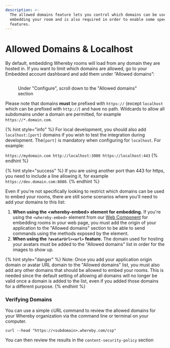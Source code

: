 ```yaml
---
description: >-
  The allowed domains feature lets you control which domains can be used for
  embedding your room and is also required in order to enable some specific
  features.
---
```


# Allowed Domains & Localhost

By default, embedding Whereby rooms will load from any domain they are hosted in. If you want to limit which domains are allowed, go to your Embedded account dashboard and add them under “Allowed domains”:

<figure><img src="../../.gitbook/assets/allowed-domain-dashboard.png" alt=""><figcaption><p>Under "Configure", scroll down to the "Allowed domains" section </p></figcaption></figure>

Please note that domains **must** be prefixed with `https://` (except `localhost` which can be prefixed with `http://`) and have no path. Wildcards to allow all subdomains under a domain are permitted, for example `https://*.domain.com`.

{% hint style="info" %}
For local development, you should also add `localhost:[port]` domains if you wish to test the integration during development. The`[port]` is mandatory when configuring for `localhost`. For example:&#x20;

`https://mydomain.com http://localhost:3000 https://localhost:443`
{% endhint %}

{% hint style="success" %}
If you are using another port than 443 for https, you need to include a line allowing it, for example `https://dev.domain.com:8080`.
{% endhint %}

Even if you're not specifically looking to restrict which domains can be used to embed your rooms, there are still some scenarios where you'll need to add your domains to this list:

1. **When using the \<whereby-embed> element for embedding.** If you're using the `<whereby-embed>` element from our [Web Component](../../reference/using-the-whereby-embed-element.md) for embedding rooms in your web page, you must add the origin of your application to the "Allowed domains" section to be able to send commands using the methods exposed by the element.&#x20;
2. **When using the `?avatarUrl=<url>` feature.** The domain used for hosting your avatars must be added to the "Allowed domains" list in order for the images to show up.

{% hint style="danger" %}
Note: Once you add your application origin domain or avatar URL domain to the "Allowed domains" list, you must also add any other domains that should be allowed to embed your rooms. This is needed since the default setting of allowing all domains will no longer be valid once a domain is added to the list, even if you added those domains for a different purpose.
{% endhint %}

### Verifying Domains

You can use a simple cURL command to review the allowed domains for your Whereby organization via the command line or terminal on your computer.

```
curl --head "https://<subdomain>.whereby.com/csp"
```

You can then review the results in the `content-security-policy` section
